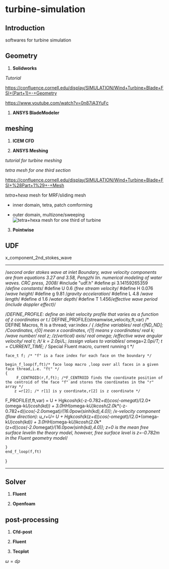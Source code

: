 # turbine-simulation
## Introduction

softwares for turbine simulation
## Geometry
1. **Solidworks**

*Tutorial*

https://confluence.cornell.edu/display/SIMULATION/Wind+Turbine+Blade+FSI+(Part+1)+-+Geometry

https://www.youtube.com/watch?v=0n87iA3YuFc

1. **ANSYS BladeModeler**

## meshing 
1. **ICEM CFD**

2. **ANSYS Meshing**

*tutorial for turbine meshing*

*tetra mesh for one third section*

https://confluence.cornell.edu/display/SIMULATION/Wind+Turbine+Blade+FSI+%28Part+1%29+-+Mesh

*tetra+hexa*
mesh for MRF/sliding mesh

* inner domain, tetra, patch comforming

* outer domain, multizone/sweeping
![tetra+hexa mesh for one third of turbine](https://cloud.githubusercontent.com/assets/17129969/24366199/49402928-1310-11e7-946f-648d3c704fd2.png)

3. **Pointwise**
## UDF
x_component_2nd_stokes_wave
***********
/*second order stokes wave at inlet Boundary, wave velocity components are from equations 3.27 and 3.58, Pengzhi lin. numerical modeling of water waves. CRC press, 2008*/
#include "udf.h"
#define pi 3.14159265359 /*define  constants*/
#define U  0.6 /*free stream velocity*/
#define H 0.076 /*wave height*/
#define g 9.81 /*gravity acceleration*/
#define L 4.8 /*wave length*/
#define d 1.6 /*water depth*/
#define T 1.456/*effective wave period (include doppler effect)*/ 

/*DEFINE_PROFILE: define an inlet velocity profile  that varies as a function of z coordinates or t.*/
DEFINE_PROFILE(streamwise_velocity,ft,var) /* DEFINE Macros, ft is a thread; var:index */
{ 
	/*define variables*/
	real r[ND_ND]; /*Coordinates, r[0] mean x coordinates, r[1] means y coordinates*/
	real k; /*wave number*/
	real z; /*z(vertical) axis*/
	real omega; /*effective wave angular velocity*/
	real t; /*t*/
	k = 2.0*pi/L; 	/*assign values to variables*/
	omega=2.0*pi/T;
	t = CURRENT_TIME; /* Special Fluent macro, current running t */

	face_t f; /* "f" is a face index for each face on the boundary */ 
	
	begin_f_loop(f,ft)/* face loop macro ,loop over all faces in a given face thread,i.e. "ft" */ 
	{		
		 F_CENTROID(r,f,ft); /*F_CENTROID finds the coordinate position of the centroid of the face "f" and stores the coordinates in the "r" array */
		z =r[2]; /* r[1] is y coordinate,r[2] is z coordinate */
		
F_PROFILE(f,ft,var) = U + H*g*k*cosh(k*(-z-0.782+d))*cos(-omega*t)/(2.0*(omega-k*U)*cosh(k*d)) + 3.0*H*H*(omega-k*U)*k*cosh(2.0*k*(-z-0.782+d))*cos(-2.0*omega*t)/(16.0*pow(sinh(k*d),4.0));
/*x-velocity component (flow direction): u_r+U= U + H*g*k*cosh(k*(z+d))*cos(-omega*t)/(2.0*(omega-k*U)*cosh(k*d)) + 3.0*H*H*(omega-k*U)*k*cosh(2.0*k*(z+d))*cos(-2.0*omega*t)/(16.0*pow(sinh(k*d),4.0)); z=0 is the mean free surface levelin the theory model, however, free surface level is z=-0.782m in the Fluent geometry model*/

	}
	end_f_loop(f,ft)
}
**********************************



## Solver
1. **Fluent**

1. **Openfoam**

## post-processing
1. **Cfd-post**

1. **Fluent**

1. **Tecplot**

$\omega=d\rho$
